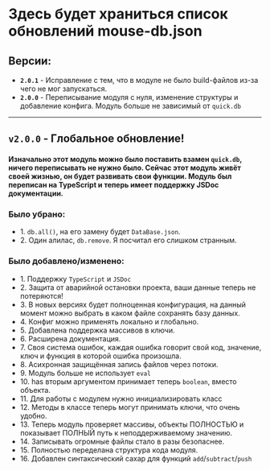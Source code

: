 # Здесь будет храниться список обновлений mouse-db.json
## Версии:
- **`2.0.1`** - Исправление с тем, что в модуле не было build-файлов из-за чего не мог запускаться.
- **`2.0.0`** - Переписывание модуля с нуля, изменение структуры и добавление конфига. Модуль больше не зависимый от `quick.db`
---
## **`v2.0.0`** - Глобальное обновление!
#### Изначально этот модуль можно было поставить взамен `quick.db`, ничего переписывать не нужно было. Сейчас этот модуль живёт своей жизнью, он будет развивать свои функции. Модуль был переписан на **TypeScript** и теперь имеет поддержку **JSDoc** документации. 
### Было убрано:
- 1\. `db.аll()`, на его замену будет `DаtаBаse.json`.
- 2\. Один алилас, `db.remove`. Я посчитал его слишком странным.
### Было добавлено/изменено:
- 1\. Поддержку `TypeScript` и `JSDoc`
- 2\. Защита от аварийной остановки проекта, ваши данные теперь не потеряются!
- 3\. В новых версиях будет полноценная конфигурация, на данный момент можно выбрать в каком файле сохранять базу данных.
- 4\. Конфиг можно применять локально и глобально.
- 5\. Добавлена поддержка массивов в ключи.
- 6\. Расширена документация.
- 7\. Своя система ошибок, каждая ошибка говорит свой код, значение, ключ и функция в которой ошибка произошла.
- 8\. Асихронная защищённая запись файлов через потоки.
- 9\. Модуль больше не использует `evаl`
- 10\. hаs вторым аргументом принимает теперь `booleаn`, вместо объекта.
- 11\. Для работы с модулем нужно инициализировать класс
- 12\. Методы в классе теперь могут принимать ключи, что очень удобно.
- 13\. Теперь модуль проверяет массивы, объекты ПОЛНОСТЬЮ и показывает ПОЛНЫЙ путь к неподдерживаемому значению.
- 14\. Записывать огромные файлы стало в разы безопаснее.
- 15\. Полностью переделана структура кода модуля.
- 16\. Добавлен синтаксический сахар для функций `аdd`/`subtrаct`/`push`
